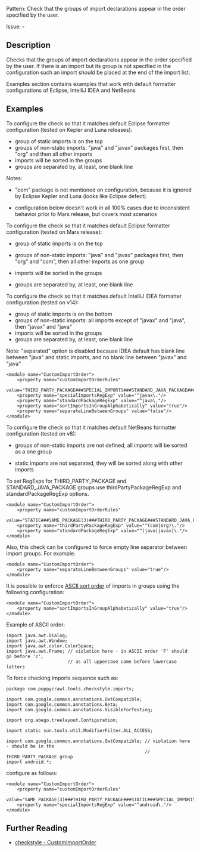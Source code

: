 Pattern: Check that the groups of import declarations appear in the order specified by the user.

Issue: -

## Description

Checks that the groups of import declarations appear in the order specified by the user. If there is an import but its group is not specified in the configuration such an import should be placed at the end of the import list. 

Examples section contains examples that work with default formatter configurations of Eclipse, IntelliJ IDEA and NetBeans 

## Examples

To configure the check so that it matches default Eclipse formatter configuration (tested on Kepler and Luna releases):

  - group of static imports is on the top
  - groups of non-static imports: "java" and "javax" packages first, then "org" and then all other imports
  - imports will be sorted in the groups
  - groups are separated by, at least, one blank line

Notes:

  - "com" package is not mentioned on configuration, because it is ignored by Eclipse Kepler and Luna (looks like Eclipse defect)
  - configuration below doesn't work in all 100% cases due to inconsistent behavior prior to Mars release, but covers most scenarios
    
    
    <module name="CustomImportOrder">
        <property name="customImportOrderRules"
            value="STATIC###STANDARD_JAVA_PACKAGE###SPECIAL_IMPORTS"/>
        <property name="specialImportsRegExp" value="^org\."/>
        <property name="sortImportsInGroupAlphabetically" value="true"/>
        <property name="separateLineBetweenGroups" value="true"/>
    </module>
            

To configure the check so that it matches default Eclipse formatter configuration (tested on Mars release):

  - group of static imports is on the top
  - groups of non-static imports: "java" and "javax" packages first, then "org" and "com", then all other imports as one group
  - imports will be sorted in the groups
  - groups are separated by, at least, one blank line
    
    
    <module name="CustomImportOrder">
        <property name="customImportOrderRules"
            value="STATIC###STANDARD_JAVA_PACKAGE###SPECIAL_IMPORTS###THIRD_PARTY_PACKAGE"/>
        <property name="specialImportsRegExp" value="^org\."/>
        <property name="thirdPartyPackageRegExp" value="^com\."/>
        <property name="sortImportsInGroupAlphabetically" value="true"/>
        <property name="separateLineBetweenGroups" value="true"/>
    </module>
            

To configure the check so that it matches default IntelliJ IDEA formatter configuration (tested on v14):

  - group of static imports is on the bottom
  - groups of non-static imports: all imports except of "javax" and "java", then "javax" and "java"
  - imports will be sorted in the groups
  - groups are separated by, at least, one blank line

Note: "separated" option is disabled because IDEA default has blank line between "java" and static imports, and no blank line between "javax" and "java"
    
    
    <module name="CustomImportOrder">
        <property name="customImportOrderRules"
            value="THIRD_PARTY_PACKAGE###SPECIAL_IMPORTS###STANDARD_JAVA_PACKAGE###STATIC"/>
        <property name="specialImportsRegExp" value="^javax\."/>
        <property name="standardPackageRegExp" value="^java\."/>
        <property name="sortImportsInGroupAlphabetically" value="true"/>
        <property name="separateLineBetweenGroups" value="false"/>
    </module>
            

To configure the check so that it matches default NetBeans formatter configuration (tested on v8):

  - groups of non-static imports are not defined, all imports will be sorted as a one group
  - static imports are not separated, they will be sorted along with other imports
    
    
    <module name="CustomImportOrder"/>
            

To set RegExps for THIRD_PARTY_PACKAGE and STANDARD_JAVA_PACKAGE groups use thirdPartyPackageRegExp and standardPackageRegExp options. 
    
    
    <module name="CustomImportOrder">
        <property name="customImportOrderRules"
            value="STATIC###SAME_PACKAGE(3)###THIRD_PARTY_PACKAGE###STANDARD_JAVA_PACKAGE"/>
        <property name="thirdPartyPackageRegExp" value="^(com|org)\."/>
        <property name="standardPackageRegExp" value="^(java|javax)\."/>
    </module>
            

Also, this check can be configured to force empty line separator between import groups. For example. 
    
    
    <module name="CustomImportOrder">
        <property name="separateLineBetweenGroups" value="true"/>
    </module>
            

It is possible to enforce [ ASCII sort order](https://en.wikipedia.org/wiki/ASCII#Order) of imports in groups using the following configuration: 
    
    
    <module name="CustomImportOrder">
        <property name="sortImportsInGroupAlphabetically" value="true"/>
    </module>
           

Example of ASCII order: 
    
    
    import java.awt.Dialog;
    import java.awt.Window;
    import java.awt.color.ColorSpace;
    import java.awt.Frame; // violation here - in ASCII order 'F' should go before 'c',
                           // as all uppercase come before lowercase letters
           

To force checking imports sequence such as: 
    
    
    package com.puppycrawl.tools.checkstyle.imports;
    
    import com.google.common.annotations.GwtCompatible;
    import com.google.common.annotations.Beta;
    import com.google.common.annotations.VisibleForTesting;
    
    import org.abego.treelayout.Configuration;
    
    import static sun.tools.util.ModifierFilter.ALL_ACCESS;
    
    import com.google.common.annotations.GwtCompatible; // violation here - should be in the
                                                        // THIRD_PARTY_PACKAGE group
    import android.*;
           

configure as follows: 
    
    
    <module name="CustomImportOrder">
        <property name="customImportOrderRules"
        value="SAME_PACKAGE(3)###THIRD_PARTY_PACKAGE###STATIC###SPECIAL_IMPORTS"/>
        <property name="specialImportsRegExp" value="^android\."/>
    </module>

## Further Reading

* [checkstyle - CustomImportOrder](http://checkstyle.sourceforge.net/config_imports.html#CustomImportOrder)